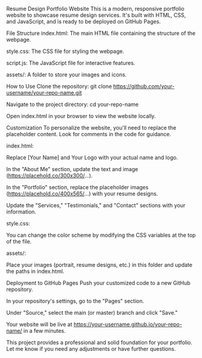 Resume Design Portfolio Website
This is a modern, responsive portfolio website to showcase resume design services. It's built with HTML, CSS, and JavaScript, and is ready to be deployed on GitHub Pages.

File Structure
index.html: The main HTML file containing the structure of the webpage.

style.css: The CSS file for styling the webpage.

script.js: The JavaScript file for interactive features.

assets/: A folder to store your images and icons.

How to Use
Clone the repository:
git clone https://github.com/your-username/your-repo-name.git

Navigate to the project directory:
cd your-repo-name

Open index.html in your browser to view the website locally.

Customization
To personalize the website, you'll need to replace the placeholder content. Look for comments in the code for guidance.

index.html:

Replace [Your Name] and Your Logo with your actual name and logo.

In the "About Me" section, update the text and image (https://placehold.co/300x300/...).

In the "Portfolio" section, replace the placeholder images (https://placehold.co/400x565/...) with your resume designs.

Update the "Services," "Testimonials," and "Contact" sections with your information.

style.css:

You can change the color scheme by modifying the CSS variables at the top of the file.

assets/:

Place your images (portrait, resume designs, etc.) in this folder and update the paths in index.html.

Deployment to GitHub Pages
Push your customized code to a new GitHub repository.

In your repository's settings, go to the "Pages" section.

Under "Source," select the main (or master) branch and click "Save."

Your website will be live at https://your-username.github.io/your-repo-name/ in a few minutes.

This project provides a professional and solid foundation for your portfolio. Let me know if you need any adjustments or have further questions.
